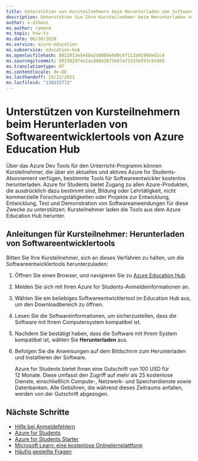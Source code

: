```yaml
---
title: Unterstützen von Kursteilnehmern beim Herunterladen von Softwareentwicklertools von Azure Education Hub
description: Unterstützen Sie Ihre Kursteilnehmer beim Herunterladen von Softwareentwicklertools von Azure Education Hub über das Programm Azure Dev Tools für den Unterricht.
author: v-dihans
ms.author: rymend
ms.topic: how-to
ms.date: 06/30/2020
ms.service: azure-education
ms.subservice: education-hub
ms.openlocfilehash: 8022813e544ba2d4869e9d0c67113a91908ed1c4
ms.sourcegitcommit: 692382974e1ac868a2672b67af2d33e593c91d60
ms.translationtype: HT
ms.contentlocale: de-DE
ms.lasthandoff: 10/22/2021
ms.locfileid: "130232772"
---
```

# <a name="help-students-download-software-developer-tools-from-the-azure-education-hub"></a>Unterstützen von Kursteilnehmern beim Herunterladen von Softwareentwicklertools von Azure Education Hub

Über das Azure Dev Tools für den Unterricht-Programm können Kursteilnehmer, die über ein aktuelles und aktives Azure for Students-Abonnement verfügen, bestimmte Tools für Softwareentwickler kostenlos herunterladen. Azure for Students bietet Zugang zu allen Azure-Produkten, die ausdrücklich dazu bestimmt sind, Bildung oder Lehrtätigkeit, nicht kommerzielle Forschungstätigkeiten oder Projekte zur Entwicklung, Entwicklung, Test und Demonstration von Softwareanwendungen für diese Zwecke zu unterstützen. Kursteilnehmer laden die Tools aus dem Azure Education Hub herunter.

## <a name="instructions-for-students-how-to-download-software-developer-tools"></a>Anleitungen für Kursteilnehmer: Herunterladen von Softwareentwicklertools

Bitten Sie Ihre Kursteilnehmer, sich an dieses Verfahren zu halten, um die Softwareentwicklertools herunterzuladen:

1. Öffnen Sie einen Browser, und navigieren Sie zu [Azure Education Hub](https://ms.portal.azure.com/#blade/Microsoft_Azure_Education/EducationMenuBlade/software).
1. Melden Sie sich mit Ihren Azure for Students-Anmeldeinformationen an.
1. Wählen Sie ein beliebiges Softwareentwicklertool im Education Hub aus, um den Downloadbereich zu öffnen.
1. Lesen Sie die Softwareinformationen, um sicherzustellen, dass die Software mit Ihrem Computersystem kompatibel ist.
1. Nachdem Sie bestätigt haben, dass die Software mit Ihrem System kompatibel ist, wählen Sie **Herunterladen** aus.
1. Befolgen Sie die Anweisungen auf dem Bildschirm zum Herunterladen und Installieren der Software.

   Azure for Students bietet Ihnen eine Gutschrift von 100 USD für 12 Monate. Diese umfasst den Zugriff auf mehr als 25 kostenlose Dienste, einschließlich Compute-, Netzwerk- und Speicherdienste sowie Datenbanken. Alle Gebühren, die während dieses Zeitraums anfallen, werden von der Gutschrift abgezogen. 


## <a name="next-steps"></a>Nächste Schritte
- [Hilfe bei Anmeldefehlern](troubleshoot-login.md)
- [Azure for Students](azure-students-program.md)
- [Azure for Students Starter](azure-students-starter-program.md)
- [Microsoft Learn: eine kostenlose Onlinelernplattform](/learn/)
- [Häufig gestellte Fragen](./program-faq.yml)
